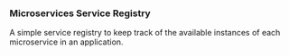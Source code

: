 ### Microservices Service Registry
A simple service registry to keep track of the available instances of each microservice in an application.